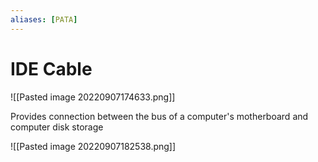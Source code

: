 ```yaml
---
aliases: [PATA]
---
```

# IDE Cable
![[Pasted image 20220907174633.png]]

Provides connection between the bus of a computer's motherboard and computer disk storage

![[Pasted image 20220907182538.png]]


